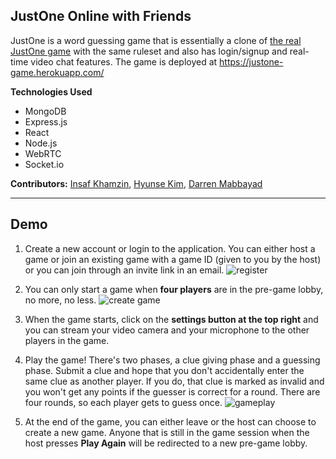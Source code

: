 ## JustOne Online with Friends

JustOne is a word guessing game that is essentially a clone of [the real JustOne game](https://justone-the-game.com/index.php?lang=en) with the same ruleset and also has login/signup and real-time video chat features. The game is deployed at https://justone-game.herokuapp.com/

**Technologies Used**
- MongoDB
- Express.js
- React
- Node.js
- WebRTC
- Socket.io

**Contributors:** [Insaf Khamzin](https://github.com/InsafKhamzin), [Hyunse Kim](https://github.com/Hyunse), [Darren Mabbayad](https://github.com/darrenMabbayad)

---

## Demo
1. Create a new account or login to the application. You can either host a game or join an existing game with a game ID (given to you by the host) or you can join through an invite link in an email. 
![register](https://github.com/hatchways/team-coconut/blob/dev/client/public/gifs/login-signup.gif)

2. You can only start a game when **four players** are in the pre-game lobby, no more, no less. 
![create game](https://github.com/hatchways/team-coconut/blob/dev/client/public/gifs/create-game.gif)

3. When the game starts, click on the **settings button at the top right** and you can stream your video camera and your microphone to the other players in the game.

4. Play the game! There's two phases, a clue giving phase and a guessing phase. Submit a clue and hope that you don't accidentally enter the same clue as another player. If you do, that clue is marked as invalid and you won't get any points if the guesser is correct for a round. There are four rounds, so each player gets to guess once. 
![gameplay](https://github.com/hatchways/team-coconut/blob/dev/client/public/gifs/gameplay.gif)

5. At the end of the game, you can either leave or the host can choose to create a new game. Anyone that is still in the game session when the host presses **Play Again** will be redirected to a new pre-game lobby.
